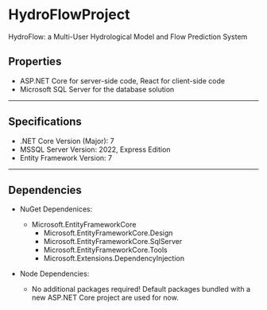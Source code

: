 # HydroFlowProject
HydroFlow: a Multi-User Hydrological Model and Flow Prediction System

## Properties
- ASP.NET Core for server-side code, React for client-side code
- Microsoft SQL Server for the database solution

----

## Specifications
- .NET Core Version (Major): 7
- MSSQL Server Version: 2022, Express Edition
- Entity Framework Version: 7

----

## Dependencies
- NuGet Dependenices:
  - Microsoft.EntityFrameworkCore
	- Microsoft.EntityFrameworkCore.Design
	- Microsoft.EntityFrameworkCore.SqlServer
	- Microsoft.EntityFrameworkCore.Tools
	- Microsoft.Extensions.DependencyInjection
  
- Node Dependencies:
  - No additional packages required! Default packages bundled with a new ASP.NET Core project are used for now.
